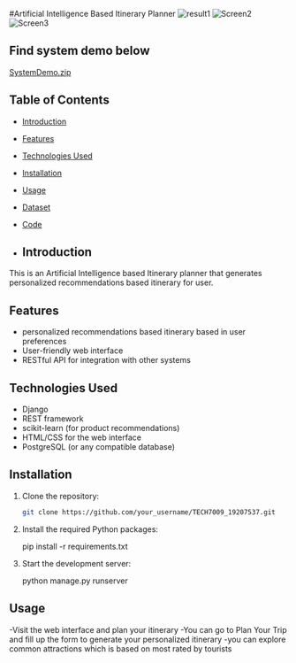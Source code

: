 #Artificial Intelligence Based Itinerary Planner
![result1](https://github.com/RutujaK1998/TECH7009_19207537/assets/62367966/3022be2d-b865-4e00-85f6-d418c061fb50)
![Screen2](https://github.com/RutujaK1998/TECH7009_19207537/assets/62367966/77518684-f4a4-47fd-af31-4ea2e4aab23a)
![Screen3](https://github.com/RutujaK1998/TECH7009_19207537/assets/62367966/8d816a75-e308-458e-9550-e9ea907b6311)
## Find system demo below
[SystemDemo.zip](https://github.com/RutujaK1998/TECH7009_19207537/files/12754836/SystemDemo.zip)

## Table of Contents

- [Introduction](#introduction)
- [Features](#features)

- [Technologies Used](#technologies-used)
- [Installation](#installation)
- [Usage](#usage)
- [Dataset](#dataset)
- [Code](#code)
- ## Introduction

This is an Artificial Intelligence based Itinerary planner that generates personalized recommendations based itinerary for user.

## Features

- personalized recommendations based itinerary based in user preferences
- User-friendly web interface
- RESTful API for integration with other systems
  
## Technologies Used

- Django
- REST framework
- scikit-learn (for product recommendations)
- HTML/CSS for the web interface
- PostgreSQL (or any compatible database)

## Installation

1. Clone the repository:

   ```bash
   git clone https://github.com/your_username/TECH7009_19207537.git
2. Install the required Python packages:
   
   pip install -r requirements.txt
3. Start the development server:

   python manage.py runserver
## Usage
-Visit the web interface and plan your itinerary
-You can go to Plan Your Trip and fill up the form to generate your personalized itinerary
-you can explore common attractions which is based on most rated by tourists

   
